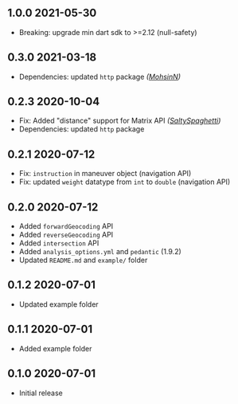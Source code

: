 ## 1.0.0 2021-05-30

* Breaking: upgrade min dart sdk to >=2.12 (null-safety)

## 0.3.0 2021-03-18

* Dependencies: updated `http` package _([MohsinN](https://github.com/MohsinN))_

## 0.2.3 2020-10-04

* Fix: Added "distance" support for Matrix API _([SaltySpaghetti](https://github.com/SaltySpaghetti))_
* Dependencies: updated `http` package

## 0.2.1 2020-07-12

* Fix: `instruction` in maneuver object (navigation API)
* Fix: updated `weight` datatype from `int` to `double` (navigation API)


## 0.2.0 2020-07-12

* Added `forwardGeocoding` API
* Added `reverseGeocoding` API
* Added `intersection` API
* Added `analysis_options.yml` and `pedantic` (1.9.2)
* Updated `README.md` and `example/` folder

## 0.1.2 2020-07-01

* Updated example folder

## 0.1.1 2020-07-01

* Added example folder

## 0.1.0 2020-07-01

* Initial release